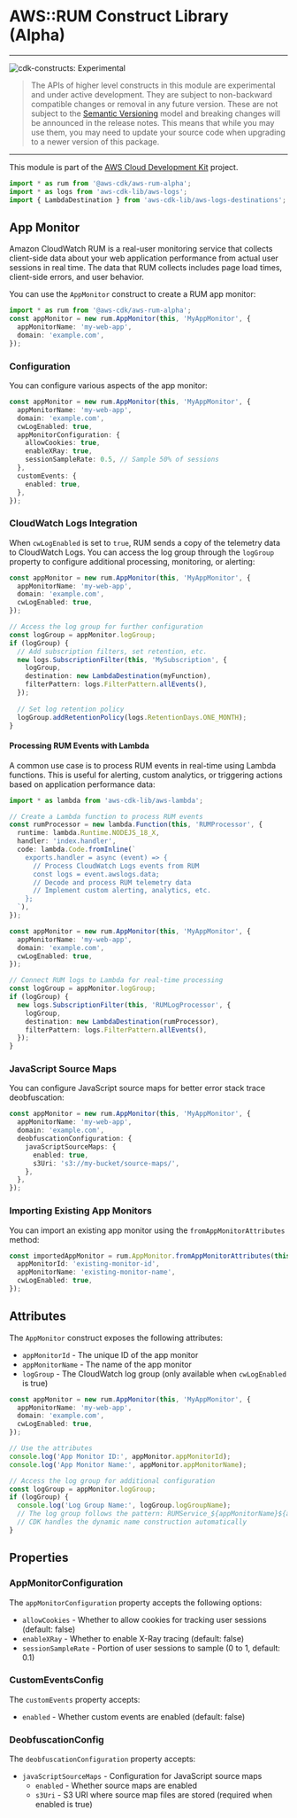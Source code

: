 # AWS::RUM Construct Library (Alpha)

<!--BEGIN STABILITY BANNER-->

---

![cdk-constructs: Experimental](https://img.shields.io/badge/cdk--constructs-experimental-important.svg?style=for-the-badge)

> The APIs of higher level constructs in this module are experimental and under active development.
> They are subject to non-backward compatible changes or removal in any future version. These are
> not subject to the [Semantic Versioning](https://semver.org/) model and breaking changes will be
> announced in the release notes. This means that while you may use them, you may need to update
> your source code when upgrading to a newer version of this package.

---

<!--END STABILITY BANNER-->

This module is part of the [AWS Cloud Development Kit](https://github.com/aws/aws-cdk) project.

```ts nofixture
import * as rum from '@aws-cdk/aws-rum-alpha';
import * as logs from 'aws-cdk-lib/aws-logs';
import { LambdaDestination } from 'aws-cdk-lib/aws-logs-destinations';
```

## App Monitor

Amazon CloudWatch RUM is a real-user monitoring service that collects client-side data about your web application performance from actual user sessions in real time. The data that RUM collects includes page load times, client-side errors, and user behavior.

You can use the `AppMonitor` construct to create a RUM app monitor:

```ts
import * as rum from '@aws-cdk/aws-rum-alpha';
const appMonitor = new rum.AppMonitor(this, 'MyAppMonitor', {
  appMonitorName: 'my-web-app',
  domain: 'example.com',
});
```

### Configuration

You can configure various aspects of the app monitor:

```ts
const appMonitor = new rum.AppMonitor(this, 'MyAppMonitor', {
  appMonitorName: 'my-web-app',
  domain: 'example.com',
  cwLogEnabled: true,
  appMonitorConfiguration: {
    allowCookies: true,
    enableXRay: true,
    sessionSampleRate: 0.5, // Sample 50% of sessions
  },
  customEvents: {
    enabled: true,
  },
});
```

### CloudWatch Logs Integration

When `cwLogEnabled` is set to `true`, RUM sends a copy of the telemetry data to CloudWatch Logs. You can access the log group through the `logGroup` property to configure additional processing, monitoring, or alerting:

```ts
const appMonitor = new rum.AppMonitor(this, 'MyAppMonitor', {
  appMonitorName: 'my-web-app',
  domain: 'example.com',
  cwLogEnabled: true,
});

// Access the log group for further configuration
const logGroup = appMonitor.logGroup;
if (logGroup) {
  // Add subscription filters, set retention, etc.
  new logs.SubscriptionFilter(this, 'MySubscription', {
    logGroup,
    destination: new LambdaDestination(myFunction),
    filterPattern: logs.FilterPattern.allEvents(),
  });
  
  // Set log retention policy
  logGroup.addRetentionPolicy(logs.RetentionDays.ONE_MONTH);
}
```

#### Processing RUM Events with Lambda

A common use case is to process RUM events in real-time using Lambda functions. This is useful for alerting, custom analytics, or triggering actions based on application performance data:

```ts
import * as lambda from 'aws-cdk-lib/aws-lambda';

// Create a Lambda function to process RUM events
const rumProcessor = new lambda.Function(this, 'RUMProcessor', {
  runtime: lambda.Runtime.NODEJS_18_X,
  handler: 'index.handler',
  code: lambda.Code.fromInline(`
    exports.handler = async (event) => {
      // Process CloudWatch Logs events from RUM
      const logs = event.awslogs.data;
      // Decode and process RUM telemetry data
      // Implement custom alerting, analytics, etc.
    };
  `),
});

const appMonitor = new rum.AppMonitor(this, 'MyAppMonitor', {
  appMonitorName: 'my-web-app',
  domain: 'example.com',
  cwLogEnabled: true,
});

// Connect RUM logs to Lambda for real-time processing
const logGroup = appMonitor.logGroup;
if (logGroup) {
  new logs.SubscriptionFilter(this, 'RUMLogProcessor', {
    logGroup,
    destination: new LambdaDestination(rumProcessor),
    filterPattern: logs.FilterPattern.allEvents(),
  });
}
```

### JavaScript Source Maps

You can configure JavaScript source maps for better error stack trace deobfuscation:

```ts
const appMonitor = new rum.AppMonitor(this, 'MyAppMonitor', {
  appMonitorName: 'my-web-app',
  domain: 'example.com',
  deobfuscationConfiguration: {
    javaScriptSourceMaps: {
      enabled: true,
      s3Uri: 's3://my-bucket/source-maps/',
    },
  },
});
```

### Importing Existing App Monitors

You can import an existing app monitor using the `fromAppMonitorAttributes` method:

```ts
const importedAppMonitor = rum.AppMonitor.fromAppMonitorAttributes(this, 'ImportedAppMonitor', {
  appMonitorId: 'existing-monitor-id',
  appMonitorName: 'existing-monitor-name',
  cwLogEnabled: true,
});
```

## Attributes

The `AppMonitor` construct exposes the following attributes:

- `appMonitorId` - The unique ID of the app monitor
- `appMonitorName` - The name of the app monitor
- `logGroup` - The CloudWatch log group (only available when `cwLogEnabled` is true)

```ts
const appMonitor = new rum.AppMonitor(this, 'MyAppMonitor', {
  appMonitorName: 'my-web-app',
  domain: 'example.com',
  cwLogEnabled: true,
});

// Use the attributes
console.log('App Monitor ID:', appMonitor.appMonitorId);
console.log('App Monitor Name:', appMonitor.appMonitorName);

// Access the log group for additional configuration
const logGroup = appMonitor.logGroup;
if (logGroup) {
  console.log('Log Group Name:', logGroup.logGroupName);
  // The log group follows the pattern: RUMService_${appMonitorName}${appMonitorId.slice(0,8)}
  // CDK handles the dynamic name construction automatically
}
```

## Properties

### AppMonitorConfiguration

The `appMonitorConfiguration` property accepts the following options:

- `allowCookies` - Whether to allow cookies for tracking user sessions (default: false)
- `enableXRay` - Whether to enable X-Ray tracing (default: false)
- `sessionSampleRate` - Portion of user sessions to sample (0 to 1, default: 0.1)

### CustomEventsConfig

The `customEvents` property accepts:

- `enabled` - Whether custom events are enabled (default: false)

### DeobfuscationConfig

The `deobfuscationConfiguration` property accepts:

- `javaScriptSourceMaps` - Configuration for JavaScript source maps
  - `enabled` - Whether source maps are enabled
  - `s3Uri` - S3 URI where source map files are stored (required when enabled is true)
